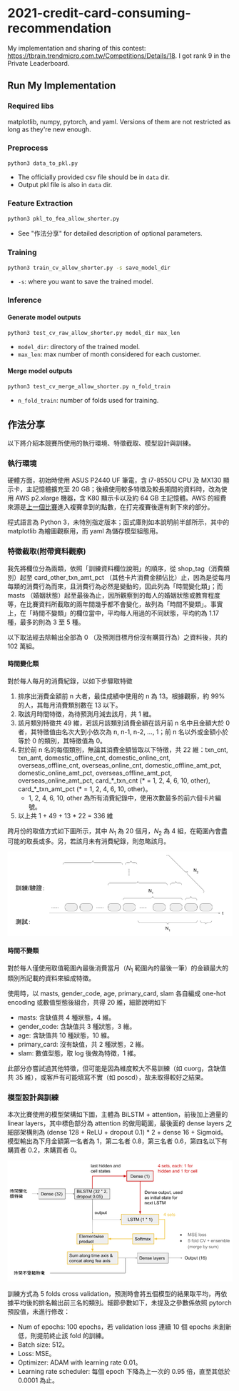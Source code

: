 # 2021-credit-card-consuming-recommendation

My implementation and sharing of this contest: https://tbrain.trendmicro.com.tw/Competitions/Details/18. I got rank 9 in the Private Leaderboard.

## Run My Implementation

### Required libs

matplotlib, numpy, pytorch, and yaml. Versions of them are not restricted as long as they're new enough.

### Preprocess
```bash
python3 data_to_pkl.py
```
* The officially provided csv file should be in `data` dir.
* Output pkl file is also in `data` dir.

### Feature Extraction
```bash
python3 pkl_to_fea_allow_shorter.py
```
* See "作法分享" for detailed description of optional parameters.

### Training
```bash
python3 train_cv_allow_shorter.py -s save_model_dir
```
* `-s`: where you want to save the trained model.

### Inference

#### Generate model outputs
```bash
python3 test_cv_raw_allow_shorter.py model_dir max_len
```
* `model_dir`: directory of the trained model.
* `max_len`: max number of month considered for each customer.

#### Merge model outputs
```bash
python3 test_cv_merge_allow_shorter.py n_fold_train
```
* `n_fold_train`: number of folds used for training.

## 作法分享

以下將介紹本競賽所使用的執行環境、特徵截取、模型設計與訓練。

### 執行環境

硬體方面，初始時使用 ASUS P2440 UF 筆電，含 i7-8550U CPU 及 MX130 顯示卡，主記憶體擴充至 20 GB；後續使用較多特徵及較長期間的資料時，改為使用 AWS p2.xlarge 機器，含 K80 顯示卡以及約 64 GB 主記憶體。AWS 的經費來源是[上一個比賽](https://tbrain.trendmicro.com.tw/Competitions/Details/15)進入複賽拿到的點數，在打完複賽後還有剩下來的部分。

程式語言為 Python 3，未特別指定版本；函式庫則如本說明前半部所示，其中的 matplotlib 為繪圖觀察用，而 yaml 為儲存模型組態用。

### 特徵截取(附帶資料觀察)

我先將欄位分為兩類，依照「訓練資料欄位說明」的順序，從 shop_tag（消費類別）起至 card_other_txn_amt_pct （其他卡片消費金額佔比）止，因為是從每月每類的消費行為而來，且消費行為必然是變動的，因此列為「時間變化類」；而 masts （婚姻狀態）起至最後為止，因所觀察到的每人的婚姻狀態或教育程度等，在比賽資料所截取的兩年間幾乎都不會變化，故列為「時間不變類」。事實上，在「時間不變類」的欄位當中，平均每人用過的不同狀態，平均約為 1.17 種，最多的則為 3 至 5 種。

以下取法經去除輸出全部為 0 （及預測目標月份沒有購買行為）之資料後，共約 102 萬組。

#### 時間變化類

對於每人每月的消費紀錄，以如下步驟取特徵
1. 排序出消費金額前 n 大者，最佳成績中使用的 n 為 13。根據觀察，約 99% 的人，其每月消費類別數在 13 以下。
2. 取該月時間特徵，為待預測月減去該月，共 1 維。
3. 該月類別特徵共 49 維，若該月該類別消費金額在該月前 n 名中且金額大於 0 者，其特徵值由名次大到小依次為 n, n-1, n-2, …, 1；前 n 名以外或金額小於等於 0 的類別，其特徵值為 0。
4. 對於前 n 名的每個類別，無論其消費金額皆取以下特徵，共 22 維：txn\_cnt, txn\_amt, domestic\_offline\_cnt, domestic\_online\_cnt, overseas\_offline\_cnt, overseas\_online\_cnt, domestic\_offline\_amt\_pct, domestic\_online\_amt\_pct, overseas\_offline\_amt\_pct, overseas\_online\_amt\_pct, card\_\*\_txn\_cnt (* = 1, 2, 4, 6, 10, other), card\_\*\_txn\_amt\_pct (\* = 1, 2, 4, 6, 10, other)。
   * 1, 2, 4, 6, 10, other 為所有消費紀錄中，使用次數最多的前六個卡片編號。
5. 以上共 1 + 49 + 13 \* 22 = 336 維

跨月份的取值方式如下圖所示，其中 $N_1$ 為 20 個月，$N_2$ 為 4 組，在範圍內會盡可能的取長或多。另，若該月未有消費紀錄，則忽略該月。

![時間變化類取值方式](images/fea_ext.png "時間變化類取值方式")

#### 時間不變類

對於每人僅使用取值範圍內最後消費當月（$N_1$ 範圍內的最後一筆）的金額最大的類別所記載的資料來組成特徵。

使用時，以 masts, gender_code, age, primary_card, slam 各自編成 one-hot encoding 或數值型態後組合，共得 20 維，細節說明如下
* masts: 含缺值共 4 種狀態，4 維。
* gender\_code: 含缺值共 3 種狀態，3 維。
* age: 含缺值共 10 種狀態，10 維。
* primary\_card: 沒有缺值，共 2 種狀態，2 維。
* slam: 數值型態，取 log 後做為特徵，1 維。

此部分亦嘗試過其他特徵，但可能是因為維度較大不易訓練（如 cuorg，含缺值共 35 維），或客戶有可能填寫不實（如 poscd），故未取得較好之結果。

### 模型設計與訓練

本次比賽使用的模型架構如下圖，主體為 BiLSTM + attention，前後加上適量的 linear layers，其中標色部分為 attention 的做用範圍，最後面的 dense layers 之細部架構則為 (dense 128 + ReLU + dropout 0.1) * 2 + dense 16 + Sigmoid。模型輸出為下月金額第一名者為 1，第二名者 0.8，第三名者 0.6，第四名以下有購買者 0.2，未購買者 0。

![模型架構](images/model.png "模型架構")

訓練方式為 5 folds cross validation，預測時會將五個模型的結果取平均，再依據平均後的排名輸出前三名的類別。細節參數如下，未提及之參數係依照 pytorch 預設值，未進行修改：
* Num of epochs: 100 epochs，若 validation loss 連續 10 個 epochs 未創新低，則提前終止該 fold 的訓練。
* Batch size: 512。
* Loss: MSE。
* Optimizer: ADAM with learning rate 0.01。
* Learning rate scheduler: 每個 epoch 下降為上一次的 0.95 倍，直至其低於 0.0001 為止。
